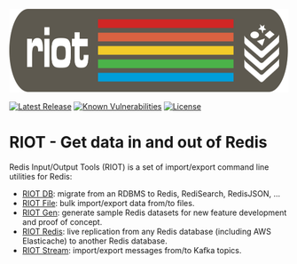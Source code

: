 <p align="center"><img src="docs/images/riot.svg" alt="riot" height="150px"></p>

[![Latest Release](https://img.shields.io/github/release/redis-developer/riot.svg)](https://github.com/redis-developer/riot/releases/latest)
[![Known Vulnerabilities](https://snyk.io/test/github/redis-developer/riot/badge.svg?targetFile=build.gradle)](https://snyk.io/test/github/redis-developer/riot?targetFile=build.gradle)
[![License](https://img.shields.io/github/license/redis-developer/riot.svg)](https://github.com/redis-developer/riot)

# RIOT - Get data in and out of Redis

Redis Input/Output Tools (RIOT) is a set of import/export command line utilities for Redis:

* [RIOT DB](http://developer.redislabs.com/riot/db.html): migrate from an RDBMS to Redis, RediSearch, RedisJSON, ...
* [RIOT File](http://developer.redislabs.com/riot/file.html): bulk import/export data from/to files.
* [RIOT Gen](http://developer.redislabs.com/riot/gen.html): generate sample Redis datasets for new feature development and proof of concept.
* [RIOT Redis](http://developer.redislabs.com/riot/redis.html): live replication from any Redis database (including AWS Elasticache) to another Redis database.
* [RIOT Stream](http://developer.redislabs.com/riot/stream.html): import/export messages from/to Kafka topics.
